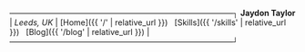 ————————————————————————————┐
       **Jaydon Taylor**        |
         *Leeds, UK*        |
    [Home]({{ '/' | relative_url }}) &nbsp; [Skills]({{ '/skills' | relative_url }}) &nbsp; [Blog]({{ '/blog' | relative_url }})    |
————————————————————————————┘

